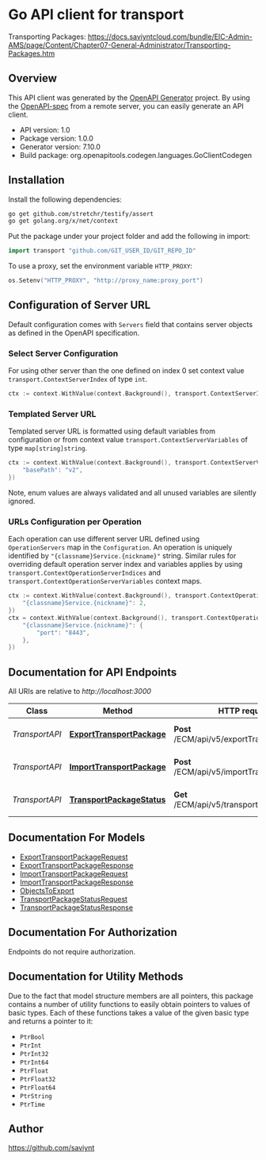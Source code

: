 # Go API client for transport

Transporting Packages: https://docs.saviyntcloud.com/bundle/EIC-Admin-AMS/page/Content/Chapter07-General-Administrator/Transporting-Packages.htm

## Overview
This API client was generated by the [OpenAPI Generator](https://openapi-generator.tech) project.  By using the [OpenAPI-spec](https://www.openapis.org/) from a remote server, you can easily generate an API client.

- API version: 1.0
- Package version: 1.0.0
- Generator version: 7.10.0
- Build package: org.openapitools.codegen.languages.GoClientCodegen

## Installation

Install the following dependencies:

```sh
go get github.com/stretchr/testify/assert
go get golang.org/x/net/context
```

Put the package under your project folder and add the following in import:

```go
import transport "github.com/GIT_USER_ID/GIT_REPO_ID"
```

To use a proxy, set the environment variable `HTTP_PROXY`:

```go
os.Setenv("HTTP_PROXY", "http://proxy_name:proxy_port")
```

## Configuration of Server URL

Default configuration comes with `Servers` field that contains server objects as defined in the OpenAPI specification.

### Select Server Configuration

For using other server than the one defined on index 0 set context value `transport.ContextServerIndex` of type `int`.

```go
ctx := context.WithValue(context.Background(), transport.ContextServerIndex, 1)
```

### Templated Server URL

Templated server URL is formatted using default variables from configuration or from context value `transport.ContextServerVariables` of type `map[string]string`.

```go
ctx := context.WithValue(context.Background(), transport.ContextServerVariables, map[string]string{
	"basePath": "v2",
})
```

Note, enum values are always validated and all unused variables are silently ignored.

### URLs Configuration per Operation

Each operation can use different server URL defined using `OperationServers` map in the `Configuration`.
An operation is uniquely identified by `"{classname}Service.{nickname}"` string.
Similar rules for overriding default operation server index and variables applies by using `transport.ContextOperationServerIndices` and `transport.ContextOperationServerVariables` context maps.

```go
ctx := context.WithValue(context.Background(), transport.ContextOperationServerIndices, map[string]int{
	"{classname}Service.{nickname}": 2,
})
ctx = context.WithValue(context.Background(), transport.ContextOperationServerVariables, map[string]map[string]string{
	"{classname}Service.{nickname}": {
		"port": "8443",
	},
})
```

## Documentation for API Endpoints

All URIs are relative to *http://localhost:3000*

Class | Method | HTTP request | Description
------------ | ------------- | ------------- | -------------
*TransportAPI* | [**ExportTransportPackage**](docs/TransportAPI.md#exporttransportpackage) | **Post** /ECM/api/v5/exportTransportPackage | Export Transport Package
*TransportAPI* | [**ImportTransportPackage**](docs/TransportAPI.md#importtransportpackage) | **Post** /ECM/api/v5/importTransportPackage | Import Transport Package
*TransportAPI* | [**TransportPackageStatus**](docs/TransportAPI.md#transportpackagestatus) | **Get** /ECM/api/v5/transportPackageStatus | Transport Package Status


## Documentation For Models

 - [ExportTransportPackageRequest](docs/ExportTransportPackageRequest.md)
 - [ExportTransportPackageResponse](docs/ExportTransportPackageResponse.md)
 - [ImportTransportPackageRequest](docs/ImportTransportPackageRequest.md)
 - [ImportTransportPackageResponse](docs/ImportTransportPackageResponse.md)
 - [ObjectsToExport](docs/ObjectsToExport.md)
 - [TransportPackageStatusRequest](docs/TransportPackageStatusRequest.md)
 - [TransportPackageStatusResponse](docs/TransportPackageStatusResponse.md)


## Documentation For Authorization

Endpoints do not require authorization.


## Documentation for Utility Methods

Due to the fact that model structure members are all pointers, this package contains
a number of utility functions to easily obtain pointers to values of basic types.
Each of these functions takes a value of the given basic type and returns a pointer to it:

* `PtrBool`
* `PtrInt`
* `PtrInt32`
* `PtrInt64`
* `PtrFloat`
* `PtrFloat32`
* `PtrFloat64`
* `PtrString`
* `PtrTime`

## Author

https://github.com/saviynt

